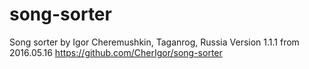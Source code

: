 # song-sorter
Song sorter by Igor Cheremushkin, Taganrog, Russia
Version 1.1.1 from 2016.05.16
https://github.com/CherIgor/song-sorter
